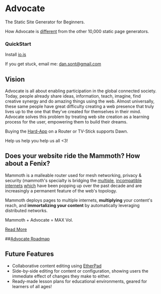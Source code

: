 # Advocate

The Static Site Generator for Beginners.

How Advocate is [different](https://quip.com/tGHSAacpcntb) from the other 10,000 static page generators.




### QuickStart

Install [io.js](iojs.org)

If you get stuck, email me: dan.sont@gmail.com



## Vision

Advocate is all about enabling participation in the global connected society. Today, people already share ideas,  information, teach, imagine, find creative synergy and do amazing things using the web. Almost universally, these same people have  great difficulty  creating a web presence that truly lives up to the one that they've created for themselves in their mind.  Advocate solves this problem by treating web site creation as a learning process for the user, empowering them to build their dreams.

Buying the [Hard-App](http://hardapps.itdawns.org) on a Router or TV-Stick supports Dawn.

Help us help you help us all <3!


## Does your website ride the Mammoth?  How about a Fenix?

Mammoth is a malleable router used for mesh networking, privacy & security (mammoth's specialty is bridging the [multiple](deepdotweb.com), [incompatible](www.freenetproject.org) [internets](greatfire.org) [which](storj.com) have been popping up over the past decade and are increasingly a permanent feature of the web's topology.

Mammoth deploys pages to multiple internets, **multiplying** your content's reach, and **immortalizing your content** by automatically leveraging distributed networks.

Mammoth + Advocate = MAX Vol.

[Read More](https://itdawns.org/)

##[Advocate Roadmap](https://quip.com/WWgxAzHcwmoa)


## Future Features

 - Collaborative content editing using [EtherPad](https://github.com/ether/etherpad-lite)
 - Side-by-side editing for content or configuration, showing users the immediate effect of changes they make to either.
 - Ready-made lesson plans for educational environments, geared for learners of all ages!
